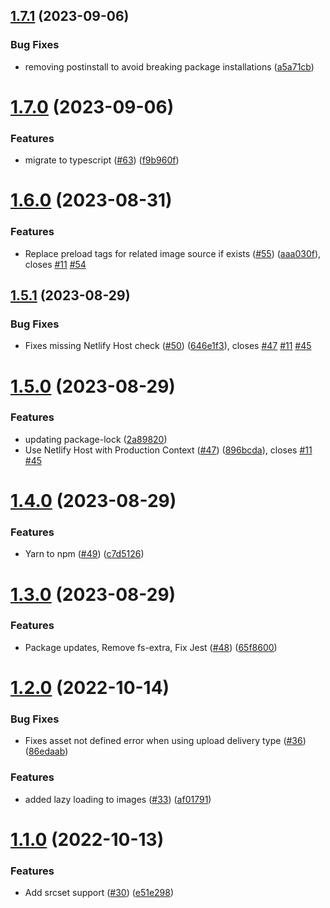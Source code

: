 ## [1.7.1](https://github.com/colbyfayock/netlify-plugin-cloudinary/compare/v1.7.0...v1.7.1) (2023-09-06)


### Bug Fixes

* removing postinstall to avoid breaking package installations ([a5a71cb](https://github.com/colbyfayock/netlify-plugin-cloudinary/commit/a5a71cbf99b9f0e085a91ec4d63877c27d2d4dd6))

# [1.7.0](https://github.com/colbyfayock/netlify-plugin-cloudinary/compare/v1.6.0...v1.7.0) (2023-09-06)


### Features

* migrate to typescript ([#63](https://github.com/colbyfayock/netlify-plugin-cloudinary/issues/63)) ([f9b960f](https://github.com/colbyfayock/netlify-plugin-cloudinary/commit/f9b960f45cce8d54b0369a53af4613cb65025d03))

# [1.6.0](https://github.com/colbyfayock/netlify-plugin-cloudinary/compare/v1.5.1...v1.6.0) (2023-08-31)


### Features

* Replace preload tags for related image source if exists ([#55](https://github.com/colbyfayock/netlify-plugin-cloudinary/issues/55)) ([aaa030f](https://github.com/colbyfayock/netlify-plugin-cloudinary/commit/aaa030f2ee71225b1a4b833e9a573ff42d940461)), closes [#11](https://github.com/colbyfayock/netlify-plugin-cloudinary/issues/11) [#54](https://github.com/colbyfayock/netlify-plugin-cloudinary/issues/54)

## [1.5.1](https://github.com/colbyfayock/netlify-plugin-cloudinary/compare/v1.5.0...v1.5.1) (2023-08-29)


### Bug Fixes

* Fixes missing Netlify Host check ([#50](https://github.com/colbyfayock/netlify-plugin-cloudinary/issues/50)) ([646e1f3](https://github.com/colbyfayock/netlify-plugin-cloudinary/commit/646e1f3355530fc5a6b1458a5ef24e409f83c1be)), closes [#47](https://github.com/colbyfayock/netlify-plugin-cloudinary/issues/47) [#11](https://github.com/colbyfayock/netlify-plugin-cloudinary/issues/11) [#45](https://github.com/colbyfayock/netlify-plugin-cloudinary/issues/45)

# [1.5.0](https://github.com/colbyfayock/netlify-plugin-cloudinary/compare/v1.4.0...v1.5.0) (2023-08-29)


### Features

* updating package-lock ([2a89820](https://github.com/colbyfayock/netlify-plugin-cloudinary/commit/2a89820a35a6a2e72395640085c4bf83da11256c))
* Use Netlify Host with Production Context ([#47](https://github.com/colbyfayock/netlify-plugin-cloudinary/issues/47)) ([896bcda](https://github.com/colbyfayock/netlify-plugin-cloudinary/commit/896bcda6f8ceeca2d33bb9463d6a0078db729a6c)), closes [#11](https://github.com/colbyfayock/netlify-plugin-cloudinary/issues/11) [#45](https://github.com/colbyfayock/netlify-plugin-cloudinary/issues/45)

# [1.4.0](https://github.com/colbyfayock/netlify-plugin-cloudinary/compare/v1.3.0...v1.4.0) (2023-08-29)


### Features

* Yarn to npm ([#49](https://github.com/colbyfayock/netlify-plugin-cloudinary/issues/49)) ([c7d5126](https://github.com/colbyfayock/netlify-plugin-cloudinary/commit/c7d5126e2adbb7924b99e95d5fa8a83e83e1c6b5))

# [1.3.0](https://github.com/colbyfayock/netlify-plugin-cloudinary/compare/v1.2.0...v1.3.0) (2023-08-29)


### Features

* Package updates, Remove fs-extra, Fix Jest ([#48](https://github.com/colbyfayock/netlify-plugin-cloudinary/issues/48)) ([65f8600](https://github.com/colbyfayock/netlify-plugin-cloudinary/commit/65f8600e65cbb8dd19feaa597cb8ba32a5d6e57e))

# [1.2.0](https://github.com/colbyfayock/netlify-plugin-cloudinary/compare/v1.1.0...v1.2.0) (2022-10-14)


### Bug Fixes

* Fixes asset not defined error when using upload delivery type ([#36](https://github.com/colbyfayock/netlify-plugin-cloudinary/issues/36)) ([86edaab](https://github.com/colbyfayock/netlify-plugin-cloudinary/commit/86edaab087eb9d185231e83c67cffa72db2db3d1))


### Features

* added lazy loading to images ([#33](https://github.com/colbyfayock/netlify-plugin-cloudinary/issues/33)) ([af01791](https://github.com/colbyfayock/netlify-plugin-cloudinary/commit/af01791786ce8db42435e50e2b1f223e4db4a924))

# [1.1.0](https://github.com/colbyfayock/netlify-plugin-cloudinary/compare/v1.0.3...v1.1.0) (2022-10-13)


### Features

* Add srcset support ([#30](https://github.com/colbyfayock/netlify-plugin-cloudinary/issues/30)) ([e51e298](https://github.com/colbyfayock/netlify-plugin-cloudinary/commit/e51e2981d274f7281d3de848668be65e6777a56e))
